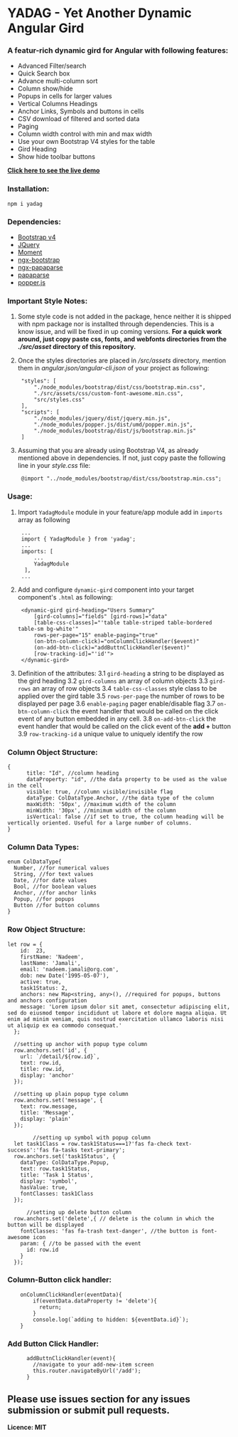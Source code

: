# YADAG - Yet Another Dynamic Angular Gird
### A featur-rich dynamic gird for Angular with following features:
* Advanced Filter/search
* Quick Search box
* Advance multi-column sort
* Column show/hide
* Popups in cells for larger values
* Vertical Columns Headings
* Anchor Links, Symbols and buttons in cells
* CSV download of filtered and sorted data
* Paging
* Column width control with min and max width
* Use your own Bootstrap V4 styles for the table
* Gird Heading
* Show hide toolbar buttons

**[Click here to see the live demo](https://yadag-demo.effordea.com/)**

### Installation:
    npm i yadag
### Dependencies:
* [Bootstrap v4](https://www.npmjs.com/package/bootstrap)
* [JQuery](https://www.npmjs.com/package/jquery)
* [Moment](https://www.npmjs.com/package/moment)
* [ngx-bootstrap](https://www.npmjs.com/package/ngx-bootstrap)
* [ngx-papaparse](https://www.npmjs.com/package/ngx-papaparse)
* [papaparse](https://www.npmjs.com/package/papaparse)
* [popper.js](https://www.npmjs.com/package/popper.js)

### Important Style Notes:
1. Some style code is not added in the package, hence neither it is shipped with npm package nor is installted through dependencies. This is a know issue, and will be fixed in up coming versions. **For a quick work around, just copy paste css, fonts, and webfonts directories from the *./src/asset* directory of this repository.**
2. Once the styles directories are placed in */src/assets* directory, mention them in *angular.json/angular-cli.json* of your project as following:


        "styles": [
            "./node_modules/bootstrap/dist/css/bootstrap.min.css",
            "./src/assets/css/custom-font-awesome.min.css",
            "src/styles.css"
        ],
        "scripts": [
            "./node_modules/jquery/dist/jquery.min.js",
            "./node_modules/popper.js/dist/umd/popper.min.js",
            "./node_modules/bootstrap/dist/js/bootstrap.min.js"      
        ]
3. Assuming that you are already using Bootstrap V4, as already mentioned above in dependencies. If not, just copy paste the following line in your *style.css* file:


        @import "../node_modules/bootstrap/dist/css/bootstrap.min.css";

### Usage:
1. Import `YadagModule` module in your feature/app module add in `imports` array as following


        ...
        import { YadagModule } from 'yadag';
        ...
        imports: [
            ...
            YadagModule
         ],
        ...
2. Add and configure `dynamic-gird` component into your target component's `.html` as following:


        <dynamic-gird gird-heading="Users Summary" 
            [gird-columns]="fields" [gird-rows]="data"
            [table-css-classes]="'table table-striped table-bordered table-sm bg-white'"
            rows-per-page="15" enable-paging="true" 
            (on-btn-column-click)="onColumnClickHandler($event)"
            (on-add-btn-click)="addButtnClickHandler($event)"
            [row-tracking-id]="'id'">
        </dynamic-gird>
  
3. Definition of the attributes:
3.1 `gird-heading` a string to be displayed as the gird heading
3.2 `gird-columns` an array of column objects
3.3 `gird-rows` an array of row objects
3.4 `table-css-classes` style class to be applied over the gird table 
3.5 `rows-per-page` the number of rows to be displayed per page
3.6 `enable-paging` pager enable/disable flag
3.7 `on-btn-column-click` the event handler that would be called on the click event of any button embedded in any cell.
3.8 `on-add-btn-click` the event handler that would be called on the click event of the **add +** button
3.9 `row-tracking-id` a unique value to uniquely identify the row

### Column Object Structure:
    {
          title: "Id", //column heading
          dataProperty: "id", //the data property to be used as the value in the cell
          visible: true, //column visible/invisible flag
          dataType: ColDataType.Anchor, //the data type of the column
          maxWidth: '50px', //maximum width of the column
          minWidth: '30px', //minimum width of the column
          isVertical: false //if set to true, the column heading will be vertically oriented. Useful for a large number of columns.
    }

### Column Data Types:


    enum ColDataType{
      Number, //for numerical values
      String, //for text values
      Date, //for date values
      Bool, //for boolean values
      Anchor, //for anchor links
      Popup, //for popups
      Button //for button columns
    }

### Row Object Structure:


    let row = {
        id:  23,
        firstName: 'Nadeem',
        lastName: 'Jamali',
        email: 'nadeem.jamali@org.com',
        dob: new Date('1995-05-07'),
        active: true,
        task1Status: 2,
        anchors: new Map<string, any>(), //required for popups, buttons and anchors configuration
        message: 'Lorem ipsum dolor sit amet, consectetur adipiscing elit, sed do eiusmod tempor incididunt ut labore et dolore magna aliqua. Ut enim ad minim veniam, quis nostrud exercitation ullamco laboris nisi ut aliquip ex ea commodo consequat.'
      };
      
      //setting up anchor with popup type column
      row.anchors.set('id', {
        url: `/detail/${row.id}`,
        text: row.id,
        title: row.id,
        display: 'anchor'
      });
      
      //setting up plain popup type column
      row.anchors.set('message', {
        text: row.message,
        title: 'Message',
        display: 'plain'
      });
      
            //setting up symbol with popup column
      let task1Class = row.task1Status===1?'fas fa-check text-success':'fas fa-tasks text-primary';
      row.anchors.set('task1Status', {
        dataType: ColDataType.Popup,
        text: row.task1Status,
        title: 'Task 1 Status',
        display: 'symbol',
        hasValue: true,
        fontClasses: task1Class
      });

          //setting up delete button column
      row.anchors.set('delete',{ // delete is the column in which the button will be displayed
        fontClasses: 'fas fa-trash text-danger', //the button is font-awesome icon
        param: { //to be passed with the event
          id: row.id
        }
      });


### Column-Button click handler:

    
        onColumnClickHandler(eventData){
            if(eventData.dataProperty != 'delete'){
              return;
            }
            console.log(`adding to hidden: ${eventData.id}`);
        }

### Add Button Click Handler:


          addButtnClickHandler(event){
            //navigate to your add-new-item screen
            this.router.navigateByUrl('/add');
          }


## Please use issues section for any issues submission or submit pull requests.

**Licence: MIT**